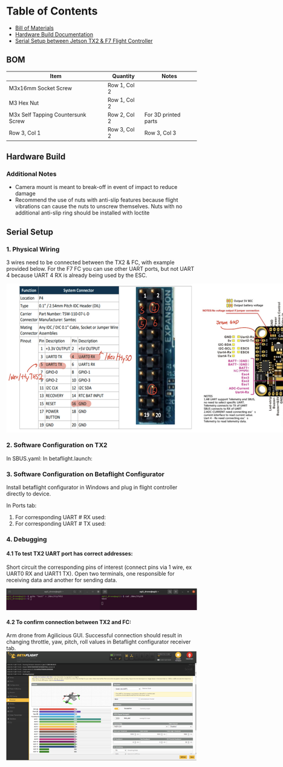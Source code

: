 # Table of Contents
- [Bill of Materials](#BOM)
- [Hardware Build Documentation](#Hardware-Build)
- [Serial Setup between Jetson TX2 & F7 Flight Controller](#Serial-Setup)

## BOM
| Item     | Quantity |   Notes |
|----------|----------|----------|
|  M3x16mm Socket Screw | Row 1, Col 2 |  |
|  M3 Hex Nut | Row 1, Col 2 |  |
| M3x Self Tapping Countersunk Screw | Row 2, Col 2 | For 3D printed parts |
| Row 3, Col 1 | Row 3, Col 2 | Row 3, Col 3 |

## Hardware Build

### Additional Notes
- Camera mount is meant to break-off in event of impact to reduce damage
- Recommend the use of nuts with anti-slip features because flight vibrations can cause the nuts to unscrew themselves. Nuts with no additional anti-slip ring should be installed with loctite

## Serial Setup
### 1. Physical Wiring
3 wires need to be connected between the TX2 & FC, with example provided below. For the F7 FC you can use other UART ports, but not UART 4 because UART 4 RX is already being used by the ESC.

<div style="display: flex; justify-content: space-around;">
  <img src="https://github.com/byang12159/drone_agi/blob/main/wiki_figures/Quasar_wiring.jpg"  width="550">
  <img src="https://github.com/byang12159/drone_agi/blob/main/wiki_figures/F7_wiring.jpg"  width="550">
</div>


### 2. Software Configuration on TX2
In SBUS.yaml:
In betaflight.launch: 

### 3. Software Configuration on Betaflight Configurator
Install betaflight configurator in Windows and plug in flight controller directly to device.

In Ports tab:
1. For corresponding UART # RX used: 
1. For corresponding UART # TX used: 

### 4. Debugging
#### 4.1 To test TX2 UART port has correct addresses:
Short circuit the corresponding pins of interest (connect pins via 1 wire, ex UART0 RX and UART1 TX). 
Open two terminals, one responsible for receiving data and another for sending data. 

<img src="https://github.com/byang12159/drone_agi/blob/main/wiki_figures/uart_debug.png"  width="800">

#### 4.2 To confirm connection between TX2 and FC:
Arm drone from Agilicious GUI. Successful connection should result in changing throttle, yaw, pitch, roll values in Betaflight configurator receiver tab. 
<img src="https://github.com/byang12159/drone_agi/blob/main/wiki_figures/betaflight_receiver.png"  width="800">

